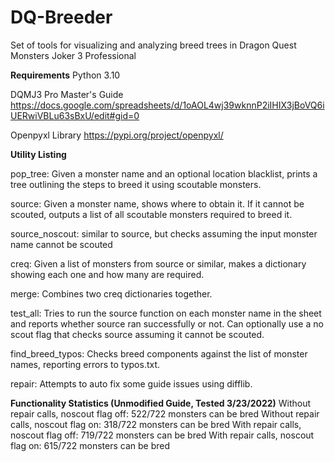 # DQ-Breeder
Set of tools for visualizing and analyzing breed trees in Dragon Quest Monsters Joker 3 Professional

**Requirements**
Python 3.10

DQMJ3 Pro Master's Guide
https://docs.google.com/spreadsheets/d/1oAOL4wj39wknnP2iIHIX3jBoVQ6iUERwiVBLu63sBxU/edit#gid=0

Openpyxl Library
https://pypi.org/project/openpyxl/

**Utility Listing**

pop_tree: Given a monster name and an optional location blacklist, prints a tree outlining the steps to breed it using scoutable monsters.

source: Given a monster name, shows where to obtain it. If it cannot be scouted, outputs a list of all scoutable monsters required to breed it.

source_noscout: similar to source, but checks assuming the input monster name cannot be scouted

creq: Given a list of monsters from source or similar, makes a dictionary showing each one and how many are required.

merge: Combines two creq dictionaries together.

test_all: Tries to run the source function on each monster name in the sheet and reports whether source ran successfully or not. Can optionally use a no scout flag that checks source assuming it cannot be scouted.

find_breed_typos: Checks breed components against the list of monster names, reporting errors to typos.txt.

repair: Attempts to auto fix some guide issues using difflib.

**Functionality Statistics (Unmodified Guide, Tested 3/23/2022)**
Without repair calls, noscout flag off: 522/722 monsters can be bred
Without repair calls, noscout flag on: 318/722 monsters can be bred
With repair calls, noscout flag off: 719/722 monsters can be bred
With repair calls, noscout flag on: 615/722 monsters can be bred
